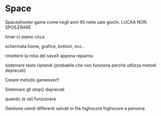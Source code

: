 # Space

Spaceshooter game come negli anni 90 nelle sale giochi.
LUCAA NON SPOILERARE

timer ci siamo circa

schermata home, grafice, bottoni, ecc..

rimettere la roba del saveX appena repainta

sistemare tasto riprendi (probabile che non funziona perchè utilizza metodi deprecati)

Creare metodo gameover!!

Sistemare gli stop() deprecati 

quando (e se) funzionerà 

Gestione utenti differenti salvati in file
highscore 
highscore a persona

